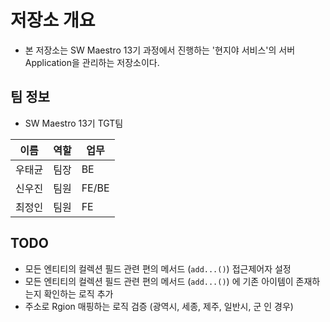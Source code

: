 # 저장소 개요
- 본 저장소는 SW Maestro 13기 과정에서 진행하는 '현지야 서비스'의 서버 Application을 관리하는 저장소이다.

## 팀 정보
- SW Maestro 13기 TGT팀  

| 이름  | 역할  |업무|
|-----|-----|---|
| 우태균 | 팀장  |BE|
| 신우진 | 팀원  |FE/BE|
| 최정인 | 팀원  |FE|

## TODO
- 모든 엔티티의 컬렉션 필드 관련 편의 메서드 (`add...()`) 접근제어자 설정
- 모든 엔티티의 컬렉션 필드 관련 편의 메서드 (`add...()`) 에 기존 아이템이 존재하는지 확인하는 로직 추가
- 주소로 Rgion 매핑하는 로직 검증 (광역시, 세종, 제주, 일반시, 군 인 경우)